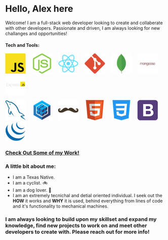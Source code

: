 # Hello, Alex here
Welcome! I am a full-stack web developer looking to create and collaberate with other developers. Passionate and driven, I am always looking for new challanges and opportunities!


#### Tech and Tools:
  ![JavaScript Logo](./images/javascript.png)&nbsp;&nbsp;&nbsp;&nbsp;&nbsp;![Node.js](./images/nodejs.png)&nbsp;&nbsp;&nbsp;&nbsp;&nbsp;![React](./images/react.png)&nbsp;&nbsp;&nbsp;&nbsp;&nbsp;![Git Logo](./images/git.png)&nbsp;&nbsp;&nbsp;&nbsp;&nbsp;![MongoDB](./images/mongodb.png)&nbsp;&nbsp;&nbsp;&nbsp;&nbsp;![Mongoose](./images/mongoose.png)&nbsp;&nbsp;&nbsp;&nbsp;&nbsp;![Express js](./images/expressjs.png)&nbsp;&nbsp;&nbsp;&nbsp;&nbsp;
  
  ![MySQL](./images/mysql.png)&nbsp;&nbsp;&nbsp;&nbsp;&nbsp;![Sequelize](./images/sequelize.png)&nbsp;&nbsp;&nbsp;&nbsp;&nbsp;![Handlebars](./images/handlebars.png)&nbsp;&nbsp;&nbsp;&nbsp;&nbsp;![HTML logo](./images/html.png)&nbsp;&nbsp;&nbsp;&nbsp;&nbsp;![CSS Logo](./images/css.png)&nbsp;&nbsp;&nbsp;&nbsp;&nbsp;![Bootstrap](./images/bootstrap.png)&nbsp;&nbsp;&nbsp;&nbsp;&nbsp;![JQuery Logo](./images/jquery.png)&nbsp;&nbsp;&nbsp;&nbsp;&nbsp;
  
  
  
  

### [Check Out Some of my Work!](https://alexva397.github.io/alexander-vadeboncoeur-portfolio/)


### A little bit about me:
  - I am a Texas Native.
  - I am a cyclist. :bike:
  - I am a dog lover. :dog:
  - I am an extremely tecnichal and detial oriented individual. I seek out the __HOW__ it works and __WHY__ it is used, behind everything from lines of code and it's functionality to mechanical machines.

### I am always looking to build upon my skillset and expand my knowledge, find new projects to work on and meet other developers to create with. Please reach out for more info!
